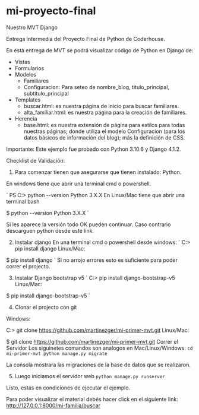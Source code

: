 # mi-proyecto-final
Nuestro MVT Django

Entrega intermedia del Proyecto Final de Python de Coderhouse.

En esta entrega de MVT se podrá visualizar código de Python en Django de:

- Vistas
- Formularios
- Modelos 
    - Familiares
    - Configuracion: Para seteo de nombre_blog, titulo_principal, subtitulo_principal
- Templates
    - buscar.html: es nuestra página de inicio para buscar familiares.
    - alta_familiar.html: es nuestra página para la creación de familiares.
- Herencia
    - base.html: es nuestra extensión de página para estilos para todas nuestras páginas; donde utiliza el modelo Configuracion (para los datos básicos de información del blog); más la definición de CSS.


Importante: Este ejemplo fue probado con Python 3.10.6 y Django 4.1.2.

Checklist de Validación:
1. Para comenzar tienen que asegurarse que tienen instalado: Python.

En windows tiene que abrir una terminal cmd o powershell.

`
PS C:\> python --version
Python 3.X.X 
En Linux/Mac tiene que abrir una terminal bash

$ python --version
Python 3.X.X 
`

Si les aparece la versión todo OK pueden continuar. Caso contrario descarguen python desde este link.

2. Instalar django
En una terminal cmd o powershell desde windows:
`
C:\> pip install django
Linux/Mac:

$ pip install django
`
Si no arrojo errores esto es suficiente para poder correr el projecto.

3. Instalar Django bootstrap v5
`
C:\> pip install django-bootstrap-v5
Linux/Mac:

$ pip install django-bootstrap-v5
`

4. Clonar el projecto con git

Windows:

C:\> git clone https://github.com/martinezger/mi-primer-mvt.git
Linux/Mac:

$ git clone https://github.com/martinezger/mi-primer-mvt.git
Correr el Servidor
Los siguinetes comandos son analogos en Mac/Linux/Windows:
`
cd mi-primer-mvt
python manage.py migrate
`

La consola mostrara las migraciones de la base de datos que se realizaron.

5. Luego iniciamos el servidor web
`
python manage.py runserver
`

Listo, estás en condiciones de ejecutar el ejemplo.
 

Para poder visualizar el material debés hacer click en el siguiente link:
http://127.0.0.1:8000/mi-familia/buscar


